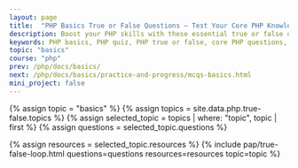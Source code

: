 ```yaml
---
layout: page
title:  "PHP Basics True or False Questions – Test Your Core PHP Knowledge"
description: Boost your PHP skills with these essential true or false questions on PHP basics. Perfect for beginners and interview preparation. Test your knowledge now!.
keywords: PHP basics, PHP quiz, PHP true or false, core PHP questions, PHP test online, PHP interview questions, learn PHP, PHP for beginners, PHP basics quiz, PHP practice test, PHP fundamentals, PHP MCQ, PHP assessment, PHP online quiz, PHP knowledge check
topic: "basics"
course: "php"
prev: /php/docs/basics/
next: /php/docs/basics/practice-and-progress/mcqs-basics.html
mini_project: false
---
```


{% assign topic = "basics" %}
{% assign topics = site.data.php.true-false.topics %}
{% assign selected_topic = topics | where: "topic", topic | first %}
{% assign questions = selected_topic.questions %}
<!-- {% assign examples = selected_topic.examples %} -->
{% assign resources = selected_topic.resources %}
{% include pap/true-false-loop.html questions=questions resources=resources topic=topic %}